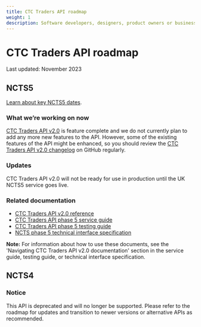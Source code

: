 ```yaml
---
title: CTC Traders API roadmap
weight: 1
description: Software developers, designers, product owners or business analysts - see how you can integrate your software with Common Transit Convention Traders API.
---
```

# CTC Traders API roadmap

Last updated: November 2023

## NCTS5

[Learn about key NCTS5 dates](/guides/ctc-traders-phase5-tis/#ncts5-key-dates).

### What we’re working on now

[CTC Traders API v2.0](/api-documentation/docs/api/service/common-transit-convention-traders/2.0) is feature complete and we do not currently plan to add any more new features to the API. However, some of the existing features of the API might be enhanced, so you should review the [CTC Traders  API v2.0 changelog](https://github.com/hmrc/common-transit-convention-traders/wiki/CTC-Traders-API-v2.0-changelog) on GitHub regularly.

### Updates

CTC Traders API v2.0 will not be ready for use in production until the UK NCTS5 service goes live.

### Related documentation

- [CTC Traders API v2.0 reference](/api-documentation/docs/api/service/common-transit-convention-traders/2.0/oas/page)
- [CTC Traders API phase 5 service guide](/guides/ctc-traders-phase5-service-guide)
- [CTC Traders API phase 5 testing guide](/guides/ctc-traders-phase5-testing-guide/)
- [NCTS phase 5 technical interface specification](/guides/ctc-traders-phase5-tis/)

**Note:** For information about how to use these documents, see the 'Navigating CTC Traders API v2.0 documentation' section in the service guide, testing guide, or technical interface specification.

## NCTS4

### Notice

This API is deprecated and will no longer be supported. Please refer to the roadmap for updates and transition to newer versions or alternative APIs as recommended.
